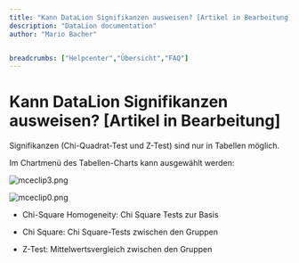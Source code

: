 ```yaml
---
title: "Kann DataLion Signifikanzen ausweisen? [Artikel in Bearbeitung]"
description: "DataLion documentation"
author: "Mario Bacher"


breadcrumbs: ["Helpcenter","Übersicht","FAQ"]
---
```


# Kann DataLion Signifikanzen ausweisen? [Artikel in Bearbeitung]

Signifikanzen (Chi-Quadrat-Test und Z-Test) sind nur in Tabellen möglich.

Im Chartmenü des Tabellen-Charts kann ausgewählt werden:

![mceclip3.png](/img/86311012.png)

![mceclip0.png](/img/86311019.png)

-   Chi-Square Homogeneity: Chi Square Tests zur Basis 
    
-   Chi Square: Chi Square-Tests zwischen den Gruppen
    
-   Z-Test: Mittelwertsvergleich zwischen den Gruppen
